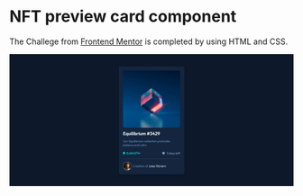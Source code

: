 # NFT preview card component

The Challege from [Frontend Mentor](https://www.frontendmentor.io) is completed by using HTML and CSS.

![Completed Challenge](./images/screenshot.png)






